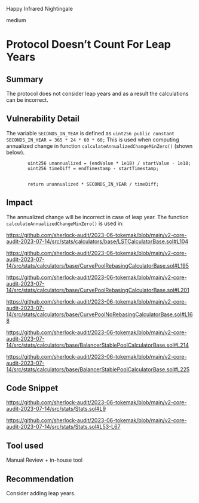 Happy Infrared Nightingale

medium

# Protocol Doesn’t Count For Leap Years
## Summary

The protocol does not consider leap years and as a result the calculations can be incorrect.

## Vulnerability Detail

The variable `SECONDS_IN_YEAR` is defined as `uint256 public constant SECONDS_IN_YEAR = 365 * 24 * 60 * 60;` This is used when computing annualized change in function `calculateAnnualizedChangeMinZero()` (shown below).

```solidity
        uint256 unannualized = (endValue * 1e18) / startValue - 1e18;
        uint256 timeDiff = endTimestamp - startTimestamp;


        return unannualized * SECONDS_IN_YEAR / timeDiff;
```

## Impact
The annualized change will be incorrect in case of leap year. The function `calculateAnnualizedChangeMinZero()` is used in:

https://github.com/sherlock-audit/2023-06-tokemak/blob/main/v2-core-audit-2023-07-14/src/stats/calculators/base/LSTCalculatorBase.sol#L104

https://github.com/sherlock-audit/2023-06-tokemak/blob/main/v2-core-audit-2023-07-14/src/stats/calculators/base/CurvePoolRebasingCalculatorBase.sol#L195

https://github.com/sherlock-audit/2023-06-tokemak/blob/main/v2-core-audit-2023-07-14/src/stats/calculators/base/CurvePoolRebasingCalculatorBase.sol#L201

https://github.com/sherlock-audit/2023-06-tokemak/blob/main/v2-core-audit-2023-07-14/src/stats/calculators/base/CurvePoolNoRebasingCalculatorBase.sol#L168

https://github.com/sherlock-audit/2023-06-tokemak/blob/main/v2-core-audit-2023-07-14/src/stats/calculators/base/BalancerStablePoolCalculatorBase.sol#L214

https://github.com/sherlock-audit/2023-06-tokemak/blob/main/v2-core-audit-2023-07-14/src/stats/calculators/base/BalancerStablePoolCalculatorBase.sol#L225

## Code Snippet

https://github.com/sherlock-audit/2023-06-tokemak/blob/main/v2-core-audit-2023-07-14/src/stats/Stats.sol#L9

https://github.com/sherlock-audit/2023-06-tokemak/blob/main/v2-core-audit-2023-07-14/src/stats/Stats.sol#L53-L67


## Tool used

Manual Review + in-house tool

## Recommendation
Consider adding leap years.
